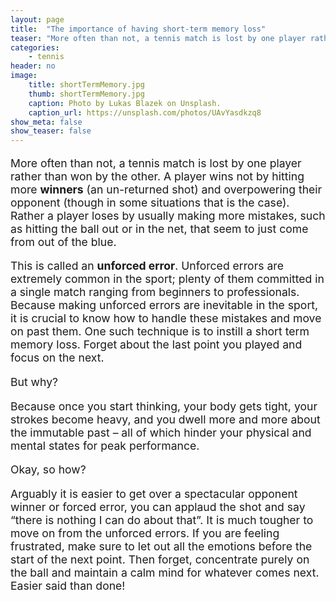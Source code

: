 ```yaml
---
layout: page
title:  "The importance of having short-term memory loss"
teaser: "More often than not, a tennis match is lost by one player rather than won by the other. A player wins not by hitting..."
categories:
    - tennis
header: no
image:
    title: shortTermMemory.jpg
    thumb: shortTermMemory.jpg
    caption: Photo by Lukas Blazek on Unsplash.
    caption_url: https://unsplash.com/photos/UAvYasdkzq8
show_meta: false
show_teaser: false
---
```


<p style="font-size: 1.1rem;"> More often than not, a tennis match is lost by one player rather than won by the other. A player wins not by hitting more <b>winners</b> (an un-returned shot) and overpowering their opponent (though in some situations that is the case). Rather a player loses by usually making more mistakes, such as hitting the ball out or in the net, that seem to just come from out of the blue.</p>

<p style="font-size: 1.1rem;"> This is called an <b>unforced error</b>. Unforced errors are extremely common in the sport; plenty of them committed in a single match ranging from beginners to professionals. Because making unforced errors are inevitable in the sport, it is crucial to know how to handle these mistakes and move on past them. One such technique is to instill a short term memory loss. Forget about the last point you played and focus on the next. </p>

<p style="font-size: 1.1rem;">
But why? </p>

<p style="font-size: 1.1rem;">
Because once you start thinking, your body gets tight, your strokes become heavy, and you dwell more and more about the immutable past – all of which hinder your physical and mental states for peak performance.</p>

<p style="font-size: 1.1rem;">
Okay, so how?
</p>

<p style="font-size: 1.1rem;">
Arguably it is easier to get over a spectacular opponent winner or forced error, you can applaud the shot and say “there is nothing I can do about that”. It is much tougher to move on from the unforced errors. If you are feeling frustrated, make sure to let out all the emotions before the start of the next point. Then forget, concentrate purely on the ball and maintain a calm mind for whatever comes next. Easier said than done!</p>
